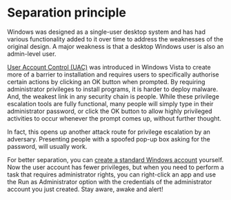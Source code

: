 # Separation principle

Windows was designed as a single-user desktop system and has had various functionality added to it over time to address 
the weaknesses of the original design. A major weakness is that a desktop Windows user is also an admin-level user. 

[User Account Control (UAC)](../services/max-uac) was introduced 
in Windows Vista to create more of a barrier to installation and requires users to specifically authorise certain 
actions by clicking an OK button when prompted. By requiring administrator privileges to install programs, it is harder 
to deploy malware. And, the weakest link in any security chain is people. While these privilege escalation tools are 
fully functional, many people will simply type in their administrator password, or click the OK button to allow highly 
privileged activities to occur whenever the prompt comes up, without further thought.

In fact, this opens up another attack route for privilege escalation by an adversary. Presenting people with a spoofed 
pop-up box asking for the password, will usually work.

For better separation, you can 
[create a standard Windows account](standard-user) yourself. Now the user 
account has fewer privileges, but when you need to perform a task that requires administrator rights, you 
can right-click an app and use the Run as Administrator option with the credentials of the administrator account you 
just created. Stay aware, awake and alert!